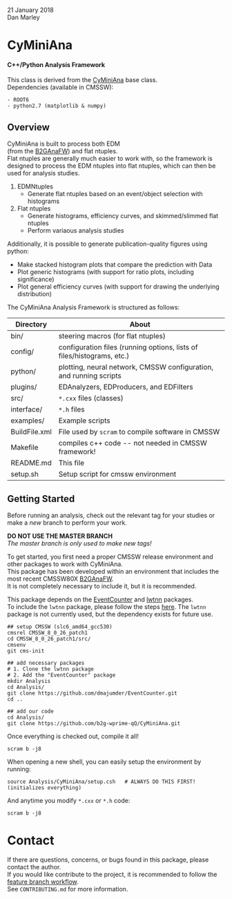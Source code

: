 21 January 2018  
Dan Marley  


# CyMiniAna

#### C++/Python Analysis Framework

This class is derived from the [CyMiniAna](https://gitlab.cern.ch/dmarley/CyMiniAna) base class.  
Dependencies (available in CMSSW):

    - ROOT6
    - python2.7 (matplotlib & numpy)


## Overview

CyMiniAna is built to process both EDM  
(from the [B2GAnaFW](https://github.com/cmsb2g/B2GAnaFW/tree/CMSSW_8_0_X_V3)) and flat ntuples.  
Flat ntuples are generally much easier to work with, so the framework is designed
to process the EDM ntuples into flat ntuples, which can then be used for analysis studies.

  1. EDMNtuples
     - Generate flat ntuples based on an event/object selection with histograms
  2. Flat ntuples
     - Generate histograms, efficiency curves, and skimmed/slimmed flat ntuples
     - Perform variaous analysis studies

Additionally, it is possible to generate publication-quality figures using python:

 - Make stacked histogram plots that compare the prediction with Data
 - Plot generic histograms (with support for ratio plots, including significance)
 - Plot general efficiency curves (with support for drawing the underlying distribution)

The CyMiniAna Analysis Framework is structured as follows:

Directory  | About
---------  | ---------
bin/       | steering macros (for flat ntuples)
config/    | configuration files (running options, lists of files/histograms, etc.)
python/    | plotting, neural network, CMSSW configuration, and running scripts
plugins/   | EDAnalyzers, EDProducers, and EDFilters
src/       | `*.cxx` files (classes)
interface/ | `*.h` files
examples/  | Example scripts
BuildFile.xml | File used by `scram` to compile software in CMSSW
Makefile   | compiles c++ code -- not needed in CMSSW framework!
README.md  | This file
setup.sh   | Setup script for cmssw environment



## Getting Started

Before running an analysis, check out the relevant tag for your studies or make a *new* branch to
perform your work.

**DO NOT USE THE MASTER BRANCH**  
_The master branch is only used to make new tags!_

To get started, you first need a proper CMSSW release environment and other packages to work with CyMiniAna.  
This package has been developed within an environment that includes the most recent CMSSW80X 
[B2GAnaFW](https://github.com/cmsb2g/B2GAnaFW/tree/CMSSW_8_0_X_V3).  
It is not completely necessary to include it, but it is recommended.

This package depends on the [EventCounter](https://github.com/dmajumder/EventCounter) 
and [lwtnn](https://github.com/lwtnn/lwtnn) packages.  
To include the `lwtnn` package, please follow the steps
[here](https://github.com/demarley/lwtnn/tree/CMSSW_8_0_X-compatible#cmssw-compatibility).
The `lwtnn` package is not currently used, but the dependency exists for future use.

```shell
## setup CMSSW (slc6_amd64_gcc530)
cmsrel CMSSW_8_0_26_patch1
cd CMSSW_8_0_26_patch1/src/
cmsenv
git cms-init

## add necessary packages
# 1. Clone the lwtnn package 
# 2. Add the "EventCounter" package
mkdir Analysis
cd Analysis/
git clone https://github.com/dmajumder/EventCounter.git
cd ..

## add our code
cd Analysis/
git clone https://github.com/b2g-wprime-qQ/CyMiniAna.git
```

Once everything is checked out, compile it all!

```
scram b -j8
```

When opening a new shell, you can easily setup the environment by running:

```shell
source Analysis/CyMiniAna/setup.csh   # ALWAYS DO THIS FIRST! (initializes everything)
```

And anytime you modify `*.cxx` or `*.h` code:
```shell
scram b -j8
```


# Contact

If there are questions, concerns, or bugs found in this package, please contact the author.  
If you would like contribute to the project, it is recommended to follow the 
[feature branch workflow](https://www.atlassian.com/git/tutorials/comparing-workflows/feature-branch-workflow).  
See `CONTRIBUTING.md` for more information.
